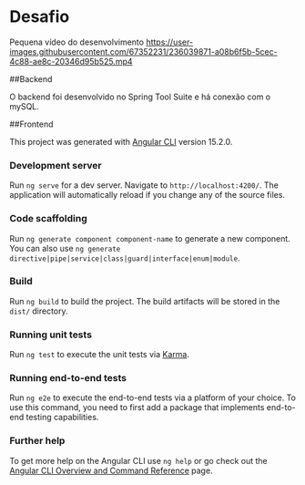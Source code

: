 # Desafio


Pequena vídeo do desenvolvimento
https://user-images.githubusercontent.com/67352231/236039871-a08b6f5b-5cec-4c88-ae8c-20346d95b525.mp4


##Backend

O backend foi desenvolvido no Spring Tool Suite e há conexão com o mySQL.

##Frontend

This project was generated with [Angular CLI](https://github.com/angular/angular-cli) version 15.2.0.

### Development server

Run `ng serve` for a dev server. Navigate to `http://localhost:4200/`. The application will automatically reload if you change any of the source files.

### Code scaffolding

Run `ng generate component component-name` to generate a new component. You can also use `ng generate directive|pipe|service|class|guard|interface|enum|module`.

### Build

Run `ng build` to build the project. The build artifacts will be stored in the `dist/` directory.

### Running unit tests

Run `ng test` to execute the unit tests via [Karma](https://karma-runner.github.io).

### Running end-to-end tests

Run `ng e2e` to execute the end-to-end tests via a platform of your choice. To use this command, you need to first add a package that implements end-to-end testing capabilities.

### Further help

To get more help on the Angular CLI use `ng help` or go check out the [Angular CLI Overview and Command Reference](https://angular.io/cli) page.
